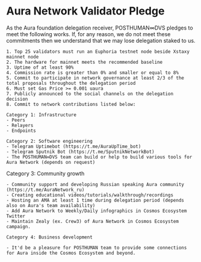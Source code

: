 # Aura Network Validator Pledge

As the Aura foundation delegation receiver, POSTHUMAN∞DVS pledges to meet the following works. If, for any reason, we do not meet these commitments then we understand that we may lose delegation staked to us.

    1. Top 25 validators must run an Euphoria testnet node beside Xstaxy mainnet node
    2. The hardware for mainnet meets the recommended baseline    
    3. Uptime of at least 90%
    4. Commission rate is greater than 0% and smaller or equal to 8%
    5. Commit to participate in network governance at least 2/3 of the total proposals throughout the delegation period
    6. Must set Gas Price >= 0.001 uaura
    7. Publicly announced to the social channels on the delegation decision
    8. Commit to network contributions listed below: 

    Category 1: Infrastructure
    - Peers
    - Relayers
    - Endpoints

    Category 2: Software engineering  
    - Telegram Uptimebot (https://t.me/AuraUpTime_bot)
    - Telegram Sputnik Bot (https://t.me/SputnikNetworkBot)
    - The POSTHUMAN∞DVS team can build or help to build various tools for Aura Network (depends on request)

  Category 3: Community growth
  
    - Community support and developing Russian speaking Aura community (https://t.me/AuraNetwork_ru)
    - Creating educational videos/tutorials/walkthrough/recordings
    - Hosting an AMA at least 1 time during delegation period (depends also on Aura's team availability)
    - Add Aura Network to Weekly/Daily infographics in Cosmos Ecosystem Twitter
    - Maintain Zealy (ex. Crew3) of Aura Network in Cosmos Ecosystem campaign.

    Category 4: Business development

    - It'd be a pleasure for POSTHUMAN team to provide some connections for Aura inside the Cosmos Ecosystem and beyond.